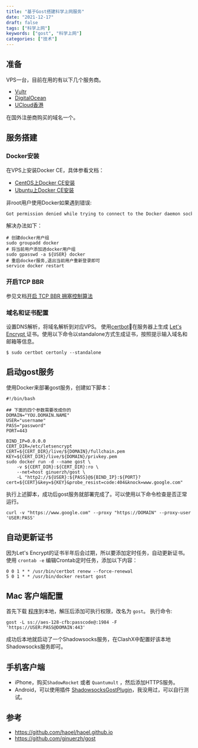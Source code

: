 ```yaml
---
title: "基于Gost搭建科学上网服务"
date: "2021-12-17"
draft: false
tags: ["科学上网"]
keywords: ["gost", "科学上网"]
categories: ["技术"]
---
```


## 准备

VPS一台，目前在用的有以下几个服务商。
- [Vultr](https://www.vultr.com/?ref=7194684)
- [DigitalOcean](https://m.do.co/c/fa7467275ddf)
- [UCloud香港](https://ucloud.cn)

在国外注册商购买的域名一个。

## 服务搭建
### Docker安装
在VPS上安装Docker CE，具体参看文档：
- [CentOS上Docker CE安装](https://docs.docker.com/install/linux/docker-ce/centos/)
- [Ubuntu上Docker CE安装](https://docs.docker.com/install/linux/docker-ce/ubuntu/)

非root用户使用Docker如果遇到错误:

```bash
Got permission denied while trying to connect to the Docker daemon socket at unix:///var/run/docker.sock: Get http://%2Fvar%2Frun%2Fdocker.sock/v1.40/containers/json: dial unix /var/run/docker.sock: connect: permission denied.
```



解决办法如下：

```shell
# 创建docker用户组
sudo groupadd docker
# 将当前用户添加进docker用户组
sudo gpasswd -a ${USER} docker
# 重启docker服务,退出当前用户重新登录即可
service docker restart
```

### 开启TCP BBR
参见文档[开启 TCP BBR 拥塞控制算法](https://github.com/iMeiji/shadowsocks_install/wiki/开启-TCP-BBR-拥塞控制算法)

### 域名和证书配置
设置DNS解析，将域名解析到对应VPS。
使用[certbot](https://certbot.eff.org/instructions)在服务器上生成 [Let's Encrypt ](https://letsencrypt.org/)证书。使用以下命令以standalone方式生成证书，按照提示输入域名和邮箱等信息。

```shell
$ sudo certbot certonly --standalone
```

## 启动gost服务
使用Docker来部署gost服务，创建如下脚本：

```shell
#!/bin/bash

## 下面的四个参数需要改成你的
DOMAIN="YOU.DOMAIN.NAME"
USER="username"
PASS="password"
PORT=443

BIND_IP=0.0.0.0
CERT_DIR=/etc/letsencrypt
CERT=${CERT_DIR}/live/${DOMAIN}/fullchain.pem
KEY=${CERT_DIR}/live/${DOMAIN}/privkey.pem
sudo docker run -d --name gost \
    -v ${CERT_DIR}:${CERT_DIR}:ro \
    --net=host ginuerzh/gost \
    -L "http2://${USER}:${PASS}@${BIND_IP}:${PORT}?cert=${CERT}&key=${KEY}&probe_resist=code:404&knock=www.google.com"
```
 执行上述脚本，成功后gost服务就部署完成了。可以使用以下命令检查是否正常运行。

 ```shell
 curl -v "https://www.google.com" --proxy "https://DOMAIN" --proxy-user 'USER:PASS'
 ```

 ## 自动更新证书
 因为Let's Encrypt的证书半年后会过期，所以要添加定时任务，自动更新证书。使用 `crontab -e` 编辑Crontab定时任务，添加以下内容：

 ```shell
 0 0 1 * * /usr/bin/certbot renew --force-renewal
 5 0 1 * * /usr/bin/docker restart gost
 ```

## Mac 客户端配置
 首先下载 [程序](https://github.com/ginuerzh/gost/releases)到本地，解压后添加可执行权限，改名为 `gost`。
执行命令:

 ```shell
 gost -L ss://aes-128-cfb:passcode@:1984 -F 'https://USER:PASS@DOMAIN:443'
 ```
成功后本地就启动了一个Shadowsocks服务，在ClashX中配置好该本地Shadowsocks服务即可。

## 手机客户端
- iPhone，购买`ShadowRocket` 或者 `Quantumult` ，然后添加HTTPS服务。
- Android，可以使用插件 [ShadowsocksGostPlugin](https://github.com/xausky/ShadowsocksGostPlugin)，我没用过，可以自行测试。

## 参考
- https://github.com/haoel/haoel.github.io
- https://github.com/ginuerzh/gost